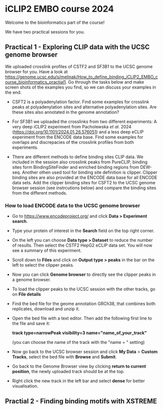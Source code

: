 # iCLIP2 EMBO course 2024

Welcome to the bioinformatics part of the course! 

We have two practical sessions for you.

## Practical 1 - Exploring CLIP data with the UCSC genome browser

We uploaded crosslink profiles of CSTF2 and SF3B1 to the UCSC genome browser for you. Have a look at https://genome.ucsc.edu/s/melinak/How_to_define_binding_iCLIP2_EMBO_course_bioinformatics_practial1. Go through the tasks below and make screen shots of the examples you find, so we can discuss your examples in the end.

- CSFT2 is a polyadenylation factor. Find some examples for crosslink peaks at polyadenylation sites and alternative polyadenylation sites. Are these sites also annotated in the genome annotation?

- For SF3B1 we uploaded the crosslinks from two different experiments: A very deep iCLIP2 experiment from Pacholewska *et al.* 2024 (https://doi.org/10.1101/2024.01.26.576051) and a less deep eCLIP experiment from the ENCODE data base. Find some examples for overlaps and discrepacies of the crosslink profiles from both experiments.

- There are different methods to define binding sites CLIP data. We included in the session also crosslink peaks from PureCLIP, binding sites form BindingSiteFinder and enriched binding regions from DEW-seq. Another othen used tool for binding site definition is clipper. Clipper binding sites are also provided at the ENCODE data base for all ENCODE data sets. Add the clipper binding sites for CSFT2 to the UCSC genome browser session (see instrcutions below) and compare the binding sites from the different methods.

### How to load ENCODE data to the UCSC genome browser

- Go to https://www.encodeproject.org/ and click **Data > Experiment search**.
- Type your protein of interest in the **Search** field on the top right corner.
- On the left you can choose **Data type > Dataset** to reduce the number of results. Then select the CSTF2 HepG2 eCLIP data set. You will now see a summary of this experiment.
- Scroll down to **Files** and click on **Output type > peaks** in the bar on the left to select the clipper peaks.
- Now you can click **Genome browser** to directly see the clipper peaks in a genome browser.
- To load the clipper peaks to the UCSC session with the other tracks, go on **File details**
- Find the bed file for the geome annotation GRCh38, that combines both replicates, download and unzip it.
- Open the bed file with a text editor. Then add the following first line to the file and save it:
  
  **track type=narrowPeak visibility=3 name="name_of_your_track"**

  (you can choose the name of the track with the "name = " setting)
- Now go back to the UCSC browser session and click **My Data** > **Custom Tracks**, select the bed file with **Browse** and **Submit**.
- Go back to the Genome Browser view by clicking **return to current position**, the newly uploaded track should be at the top.
- Right click the new track in the left bar and select **dense** for better visualisation.



## Practial 2 - Finding binding motifs with XSTREME


